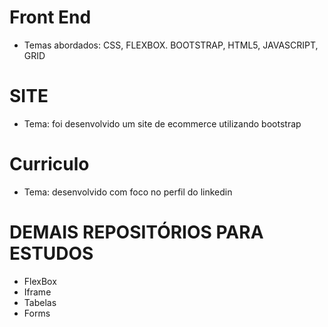 # Front End
- Temas abordados: CSS, FLEXBOX. BOOTSTRAP, HTML5, JAVASCRIPT, GRID
# SITE
- Tema: foi desenvolvido um site de ecommerce utilizando bootstrap
# Curriculo
- Tema: desenvolvido com foco no perfil do linkedin
# DEMAIS REPOSITÓRIOS PARA ESTUDOS
- FlexBox
- Iframe
- Tabelas
- Forms

